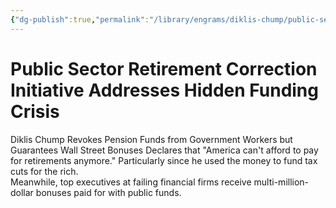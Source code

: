 ```yaml
---
{"dg-publish":true,"permalink":"/library/engrams/diklis-chump/public-sector-retirement-correction-initiative-addresses-hidden-funding-crisis/","tags":["DC/DOGE"]}
---
```


# Public Sector Retirement Correction Initiative Addresses Hidden Funding Crisis
Diklis Chump Revokes Pension Funds from Government Workers
but Guarantees Wall Street Bonuses
Declares that "America can't afford to pay for retirements anymore." Particularly since he used the money to fund tax cuts for the rich.  
Meanwhile, top executives at failing financial firms receive multi-million-dollar bonuses paid for with public funds.
